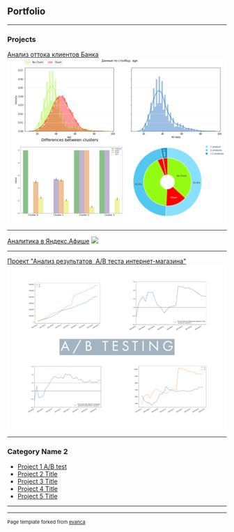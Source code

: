 ## Portfolio

---

### Projects

[Анализ оттока клиентов Банка](churn_final.md)
<img src="images/img_churn_pro.png?raw=true"/>

---
[Аналитика в Яндекс.Афише](/pdf/sample_presentation.pdf)
<img src="images/rr_hearmap.png?raw=true"/>

---
[Проект "Анализ результатов  A/B теста интернет-магазина"](project_1.md)
<img src="images/ab_cover.png?raw=true"/>

---

### Category Name 2

- [Project 1 A/B test](https://github.com/annlucic/yandex_praktikum/blob/master/ab_testing.ipynb)
- [Project 2 Title](http://example.com/)
- [Project 3 Title](http://example.com/)
- [Project 4 Title](http://example.com/)
- [Project 5 Title](http://example.com/)

---




---
<p style="font-size:11px">Page template forked from <a href="https://github.com/evanca/quick-portfolio">evanca</a></p>
<!-- Remove above link if you don't want to attibute -->
